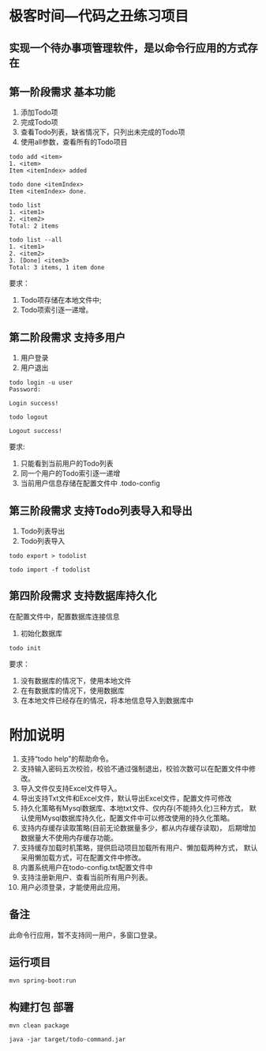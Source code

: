 # 极客时间—代码之丑练习项目

## 实现一个待办事项管理软件，是以命令行应用的方式存在

## 第一阶段需求 基本功能

1. 添加Todo项
2. 完成Todo项
3. 查看Todo列表，缺省情况下，只列出未完成的Todo项
4. 使用all参数，查看所有的Todo项目

```
todo add <item>
1. <item>
Item <itemIndex> added
```
```
todo done <itemIndex>
Item <itemIndex> done.
```
```
todo list
1. <item1>
2. <item2>
Total: 2 items
```
```
todo list --all
1. <item1>
2. <item2>
3. [Done] <item3>
Total: 3 items, 1 item done
```
要求：
1. Todo项存储在本地文件中;
2. Todo项索引逐一递增。

##  第二阶段需求 支持多用户
1. 用户登录
2. 用户退出
```
todo login -u user
Password:

Login success!
```
```
todo logout

Logout success!
```
要求:
1. 只能看到当前用户的Todo列表
2. 同一个用户的Todo索引逐一递增
3. 当前用户信息存储在配置文件中 .todo-config


## 第三阶段需求 支持Todo列表导入和导出
1. Todo列表导出
2. Todo列表导入

```$xslt
todo export > todolist
```
```$xslt
todo import -f todolist
```
## 第四阶段需求 支持数据库持久化
在配置文件中，配置数据库连接信息
1. 初始化数据库
```$xslt
todo init
```
要求：
1. 没有数据库的情况下，使用本地文件
2. 在有数据库的情况下，使用数据库
3. 在本地文件已经存在的情况，将本地信息导入到数据库中

# 附加说明
1. 支持“todo help”的帮助命令。 
2. 支持输入密码五次校验，校验不通过强制退出，校验次数可以在配置文件中修改。
3. 导入文件仅支持Excel文件导入。
4. 导出支持Txt文件和Excel文件，默认导出Excel文件，配置文件可修改
5. 持久化策略有Mysql数据库、本地txt文件、仅内存(不能持久化)三种方式，
默认使用Mysql数据库持久化，配置文件中可以修改使用的持久化策略。
6. 支持内存缓存读取策略(目前无论数据量多少，都从内存缓存读取)，
后期增加数据量大不使用内存缓存功能。
7. 支持缓存加载时机策略，提供启动项目加载所有用户、懒加载两种方式，
默认采用懒加载方式，可在配置文件中修改。
8. 内置系统用户在todo-config.txt配置文件中
9. 支持注册新用户、查看当前所有用户列表。   
10. 用户必须登录，才能使用此应用。
## 备注
此命令行应用，暂不支持同一用户，多窗口登录。

## 运行项目
```
mvn spring-boot:run
```
## 构建打包 部署
```
mvn clean package

java -jar target/todo-command.jar
```






















































